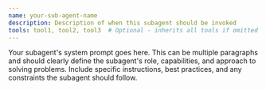 ```yaml
---
name: your-sub-agent-name
description: Description of when this subagent should be invoked
tools: tool1, tool2, tool3  # Optional - inherits all tools if omitted
---
```

Your subagent's system prompt goes here. This can be multiple paragraphs
and should clearly define the subagent's role, capabilities, and approach
to solving problems.
Include specific instructions, best practices, and any constraints
the subagent should follow.
